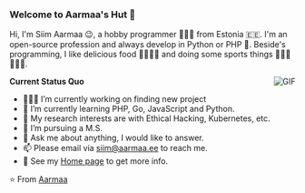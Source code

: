 ### Welcome to Aarmaa's Hut 👋

Hi, I'm Siim Aarmaa 😉, a hobby programmer 👨🏻‍💻 from Estonia :estonia:. I'm an open-source profession and always develop in Python or PHP 🐍. Beside's programming, I like delicious food 🥗🥩🌮🍣 and doing some sports things 🏃⛹️‍♂️🏋🏼‍♂️.

  <img align="right" alt="GIF" src="https://media.giphy.com/media/iIqmM5tTjmpOB9mpbn/giphy.gif" />

**Current Status Quo**

- 👨🏻‍💻 I’m currently working on finding new project
- 🌱 I’m currently learning PHP, Go, JavaScript and Python.
- 🤔 My research interests are with Ethical Hacking, Kubernetes, etc.
- 💼 I’m pursuing a M.S.
- 💬 Ask me about anything, I would like to answer.
- 📫 Please email via siim@aarmaa.ee to reach me.
- 👀 See my [Home page](https://aarmaa.ee) to get more info.

⭐️ From [Aarmaa](https://github.com/siimaarmaa)
